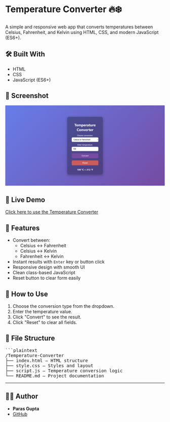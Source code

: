 # Temperature Converter 🔥❄️

A simple and responsive web app that converts temperatures between Celsius, Fahrenheit, and Kelvin using HTML, CSS, and modern JavaScript (ES6+).

## 🛠️ Built With

- HTML
- CSS
- JavaScript (ES6+)

## 📸 Screenshot

![Temperature Converter](Screenshot.png)

## 🔗 Live Demo

[Click here to use the Temperature Converter](https://parasgupta1199.github.io/Temperature-Converter/)

## 🚀 Features

- Convert between:
  - Celsius ↔ Fahrenheit
  - Celsius ↔ Kelvin
  - Fahrenheit ↔ Kelvin
- Instant results with `Enter` key or button click
- Responsive design with smooth UI
- Clean class-based JavaScript
- Reset button to clear form easily

## 🧪 How to Use

1. Choose the conversion type from the dropdown.
2. Enter the temperature value.
3. Click "Convert" to see the result.
4. Click "Reset" to clear all fields.

## 📁 File Structure
<pre>```plaintext
/Temperature-Converter
├── index.html – HTML structure
├── style.css – Styles and layout
├── script.js – Temperature conversion logic
└── README.md – Project documentation
</pre>

---

## 🙋‍♂️ Author

- **Paras Gupta**
- [GitHub](https://github.com/ParasGupta1199)


